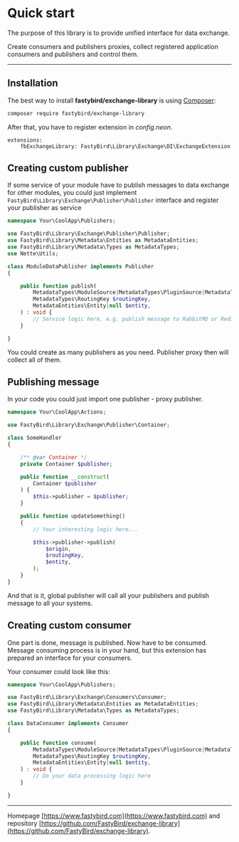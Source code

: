 # Quick start

The purpose of this library is to provide unified interface for data exchange.

Create consumers and publishers proxies, collect registered application consumers and publishers and control them.

***

## Installation

The best way to install **fastybird/exchange-library** is using [Composer](http://getcomposer.org/):

```sh
composer require fastybird/exchange-library
```

After that, you have to register extension in *config.neon*.

```neon
extensions:
    fbExchangeLibrary: FastyBird\Library\Exchange\DI\ExchangeExtension
```

## Creating custom publisher

If some service of your module have to publish messages to data exchange for other modules, you could just
implement `FastyBird\Library\Exchange\Publisher\Publisher` interface and register your publisher as service

```php
namespace Your\CoolApp\Publishers;

use FastyBird\Library\Exchange\Publisher\Publisher;
use FastyBird\Library\Metadata\Entities as MetadataEntities;
use FastyBird\Library\Metadata\Types as MetadataTypes;
use Nette\Utils;

class ModuleDataPublisher implements Publisher
{

    public function publish(
        MetadataTypes\ModuleSource|MetadataTypes\PluginSource|MetadataTypes\ConnectorSource $source,
        MetadataTypes\RoutingKey $routingKey,
        MetadataEntities\Entity|null $entity,
    ) : void {
        // Service logic here, e.g. publish message to RabbitMQ or Redis etc. 
    }

}
```

You could create as many publishers as you need. Publisher proxy then will collect all of them.

## Publishing message

In your code you could just import one publisher - proxy publisher.

```php
namespace Your\CoolApp\Actions;

use FastyBird\Library\Exchange\Publisher\Container;

class SomeHandler
{

    /** @var Container */
    private Container $publisher;

    public function __construct(
        Container $publisher
    ) {
        $this->publisher = $publisher;
    }

    public function updateSomething()
    {
        // Your interesting logic here...

        $this->publisher->publish(
            $origin,
            $routingKey,
            $entity,
        );
    }
}
```

And that is it, global publisher will call all your publishers and publish message to all your systems.

## Creating custom consumer

One part is done, message is published. Now have to be consumed. Message consuming process is in your hand, but this
extension has prepared an interface for your consumers.

Your consumer could look like this:

```php
namespace Your\CoolApp\Publishers;

use FastyBird\Library\Exchange\Consumers\Consumer;
use FastyBird\Library\Metadata\Entities as MetadataEntities;
use FastyBird\Library\Metadata\Types as MetadataTypes;

class DataConsumer implements Consumer
{

    public function consume(
		MetadataTypes\ModuleSource|MetadataTypes\PluginSource|MetadataTypes\ConnectorSource $source,
		MetadataTypes\RoutingKey $routingKey,
		MetadataEntities\Entity|null $entity,
    ) : void {
        // Do your data processing logic here 
    }

}
```

***
Homepage [https://www.fastybird.com](https://www.fastybird.com) and
repository [https://github.com/FastyBird/exchange-library](https://github.com/FastyBird/exchange-library).
